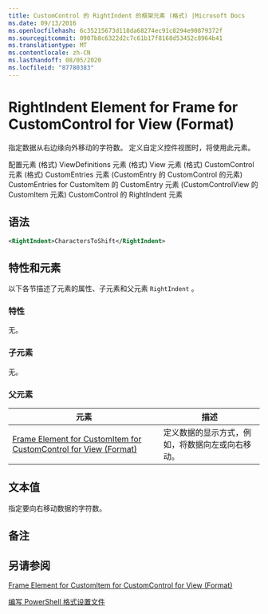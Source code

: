 ```yaml
---
title: CustomControl 的 RightIndent 的框架元素 (格式) |Microsoft Docs
ms.date: 09/13/2016
ms.openlocfilehash: 6c35215673d118da68274ec91c8294e90879372f
ms.sourcegitcommit: 0907b8c6322d2c7c61b17f8168d53452c8964b41
ms.translationtype: MT
ms.contentlocale: zh-CN
ms.lasthandoff: 08/05/2020
ms.locfileid: "87780383"
---
```

# <a name="rightindent-element-for-frame-for-customcontrol-for-view-format"></a>RightIndent Element for Frame for CustomControl for View (Format)

指定数据从右边缘向外移动的字符数。 定义自定义控件视图时，将使用此元素。

配置元素 (格式) ViewDefinitions 元素 (格式) View 元素 (格式) CustomControl 元素 (格式) CustomEntries 元素 (CustomEntry 的 CustomControl 的元素) CustomEntries for CustomItem 的 CustomEntry 元素 (CustomControlView 的 CustomItem 元素) CustomControl 的 RightIndent 元素

## <a name="syntax"></a>语法

```xml
<RightIndent>CharactersToShift</RightIndent>
```

## <a name="attributes-and-elements"></a>特性和元素

以下各节描述了元素的属性、子元素和父元素 `RightIndent` 。

### <a name="attributes"></a>特性

无。

### <a name="child-elements"></a>子元素

无。

### <a name="parent-elements"></a>父元素

|元素|描述|
|-------------|-----------------|
|[Frame Element for CustomItem for CustomControl for View (Format)](./frame-element-for-customitem-for-customcontrol-for-view-format.md)|定义数据的显示方式，例如，将数据向左或向右移动。|

## <a name="text-value"></a>文本值

指定要向右移动数据的字符数。

## <a name="remarks"></a>备注

## <a name="see-also"></a>另请参阅

[Frame Element for CustomItem for CustomControl for View (Format)](./frame-element-for-customitem-for-customcontrol-for-view-format.md)

[编写 PowerShell 格式设置文件](./writing-a-powershell-formatting-file.md)
